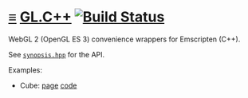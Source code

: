 # [≡](#contents) [GL.C++](#) [![Build Status](https://travis-ci.org/polytypic/gl.cpp.svg?branch=v1)](https://travis-ci.org/polytypic/gl.cpp)

WebGL 2 (OpenGL ES 3) convenience wrappers for Emscripten (C++).

See [`synopsis.hpp`](provides/include/gl_v1/synopsis.hpp) for the API.

Examples:

- Cube: [page](https://polytypic.github.io/gl.cpp/cube.html)
  [code](internals/cube/program/main.cpp)
